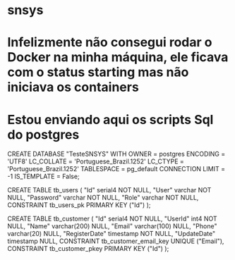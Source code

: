 # snsys
# Infelizmente não consegui rodar o Docker na minha máquina, ele ficava com o status starting mas não iniciava os containers
# Estou enviando aqui os scripts Sql do postgres

CREATE DATABASE "TesteSNSYS"
    WITH
    OWNER = postgres
    ENCODING = 'UTF8'
    LC_COLLATE = 'Portuguese_Brazil.1252'
    LC_CTYPE = 'Portuguese_Brazil.1252'
    TABLESPACE = pg_default
    CONNECTION LIMIT = -1
    IS_TEMPLATE = False;

CREATE TABLE tb_users (
	"Id" serial4 NOT NULL,
	"User" varchar NOT NULL,
	"Password" varchar NOT NULL,
	"Role" varchar NOT NULL,
	CONSTRAINT tb_users_pk PRIMARY KEY ("Id")
);

CREATE TABLE tb_customer (
	"Id" serial4 NOT NULL,
	"UserId" int4 NOT NULL,
	"Name" varchar(200) NULL,
	"Email" varchar(100) NULL,
	"Phone" varchar(20) NULL,
	"RegisterDate" timestamp NOT NULL,
	"UpdateDate" timestamp NULL,
	CONSTRAINT tb_customer_email_key UNIQUE ("Email"),
	CONSTRAINT tb_customer_pkey PRIMARY KEY ("Id")
);
